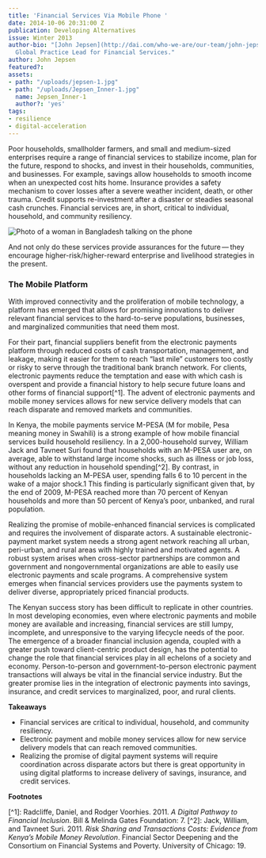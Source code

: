 ```yaml
---
title: 'Financial Services Via Mobile Phone '
date: 2014-10-06 20:31:00 Z
publication: Developing Alternatives
issue: Winter 2013
author-bio: "[John Jepsen](http://dai.com/who-we-are/our-team/john-jepsen) is DAI's
  Global Practice Lead for Financial Services."
author: John Jepsen
featured?: 
assets:
- path: "/uploads/jepsen-1.jpg"
- path: "/uploads/Jepsen_Inner-1.jpg"
  name: Jepsen_Inner-1
  author?: 'yes'
tags:
- resilience
- digital-acceleration
---
```


<p>Poor households, smallholder farmers, and small and medium-sized enterprises require a range of financial services to stabilize income, plan for the future, respond to shocks, and invest in their households, communities, and businesses. For example, savings allow households to smooth income when an unexpected cost hits home. Insurance provides a safety mechanism to cover losses after a severe weather incident, death, or other trauma. Credit supports re-investment after a disaster or steadies seasonal cash crunches. Financial services are, in short, critical to individual, household, and community resiliency.</p>


![Photo of a woman in Bangladesh talking on the phone](/uploads/jepsen-1.jpg "A woman in Bangladesh uses a cell phone at a local market.")   
  <p>And not only do these services provide assurances for the future — they encourage higher-risk/higher-reward enterprise and livelihood strategies in the present.</p>
<h3>The Mobile Platform</h3>
  <p>With improved connectivity and the proliferation of mobile technology, a platform has emerged that allows for promising innovations to deliver relevant financial services to the hard-to-serve populations, businesses, and marginalized communities that need them most.</p>

For their part, financial suppliers benefit from the electronic payments platform through reduced costs of cash transportation, management, and leakage, making it easier for them to reach “last mile” customers too costly or risky to serve through the traditional bank branch network. For clients, electronic payments reduce the temptation and ease with which cash is overspent and provide a financial history to help secure future loans and other forms of financial support[^1]. The advent of electronic payments and mobile money services allows for new service delivery models that can reach disparate and removed markets and communities.

In Kenya, the mobile payments service M-PESA (M for mobile, Pesa meaning money in Swahili) is a strong example of how mobile financial services build household resiliency. In a 2,000-household survey, William Jack and Tavneet Suri found that households with an M-PESA user are, on average, able to withstand large income shocks, such as illness or job loss, without any reduction in household spending[^2]. By contrast, in households lacking an M-PESA user, spending falls 6 to 10 percent in the wake of a major shock.1 This finding is particularly significant given that, by the end of 2009, M-PESA reached more than 70 percent of Kenyan households and more than 50 percent of Kenya’s poor, unbanked, and rural population.

<p>Realizing the promise of mobile-enhanced financial services is complicated and requires the involvement of disparate actors. A sustainable electronic-payment market system needs a strong agent network reaching all urban, peri-urban, and rural areas with highly trained and motivated agents. A robust system arises when cross-sector partnerships are common and government and nongovernmental organizations are able to easily use electronic payments and scale programs. A comprehensive system emerges when financial services providers use the payments system to deliver diverse, appropriately priced financial products.</p>
  <p>The Kenyan success story has been difficult to replicate in other countries. In most developing economies, even where electronic payments and mobile money are available and increasing, financial services are still lumpy, incomplete, and unresponsive to the varying lifecycle needs of the poor. The emergence of a broader financial inclusion agenda, coupled with a greater push toward client-centric product design, has the potential to change the role that financial services play in all echelons of a society and economy. Person-to-person and government-to-person electronic payment transactions will always be vital in the financial service industry. But the greater promise lies in the integration of electronic payments into savings, insurance, and credit services to marginalized, poor, and rural clients.</p>
  <p><strong>Takeaways</strong></p>
  <ul>
    <li>Financial services are critical to individual, household, and community resiliency.</li>
    <li>Electronic payment and mobile money services allow for new service delivery models that can reach removed communities.  </li>
    <li>Realizing the promise of digital payment systems will require coordination across disparate actors but there is great opportunity in using digital platforms to increase delivery of savings, insurance, and credit services.</li>
  </ul>
  
<p><strong>Footnotes</strong></p>
[^1]: Radcliffe, Daniel, and Rodger Voorhies. 2011. <em>A Digital Pathway to Financial Inclusion</em>. Bill & Melinda Gates Foundation: 7. 
[^2]: Jack, William, and Tavneet Suri. 2011. <em>Risk Sharing and Transactions Costs: Evidence from Kenya’s Mobile Money Revolution</em>. Financial Sector Deepening and the Consortium on Financial Systems and Poverty. University of Chicago: 19.
